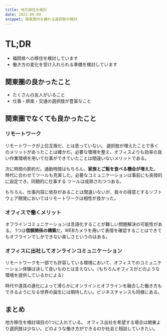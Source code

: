 ```yaml
---
title: 地方移住を検討
date: 2023-09-09
snippet: 関東圏内を離れる選択肢の検討
---
```


# TL;DR

- 福岡県への移住を検討しています
- 働き方の変化を受け入れられる準備を検討しています

## 関東圏の良かったこと

- たくさんの友人がいること
- 仕事・娯楽・交通の選択肢が豊富なこと

## 関東圏でなくても良かったこと

### リモートワーク

リモートワークが上位互換だ、とは思っていない。
選択肢が増えたことで多くのメリットがあったことは確かだ。必要な環境を整え、オフィスよりも効率の良い作業環境を用いて仕事ができていたことは間違いないメリットである。

次に時間の節約だ。通勤時間はもちろん、**家族とご飯を食べる機会が増えた**。
時代に合わせてツールも充実した。必要なコミュニケーションは事前にも突発的に設定でき、同期的に仕事する
ツールは成熟されつつある。

もちろん、仕事内容に依存があることは間違いないが、我々の得意とするソフトウェア開発においてはリモートワークは相性が良かった。

### オフィスで働くメリット

オフラインコミュニケーションは言語化することが難しい問題解決の可能性がある。
1つは**信頼関係の構築**だ。WEBカメラを用いて表情を確認することはできてもオフラインでしかできない楽しさというのはある。

### オフィスに出社してオンラインコミュニケーション

リモートワークを一部でも許容している環境において、オフィスでのコミュニケーション体験は決して良いものとは言えない。（もちろんオフィスがどのような環境を提供しているかによる）

時代や道具の進化によって滑らかにオンラインとオフラインを融合した働き方もできるようになる世界の誕生には期待したい。ビジネスチャンスも同様にある。

## まとめ

地方移住を検討項目の1つに入れている。
オフィス出社を希望する場合は関東より選択肢は少ない。どのような働き方ができるのか社会と相談していきたい。
